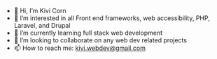 - 👋 Hi, I’m Kivi Corn
- 👀 I’m interested in all Front end frameworks, web accessibility, PHP, Laravel, and Drupal
- 🌱 I’m currently learning full stack web development
- 💞️ I’m looking to collaborate on any web dev related projects
- 📫 How to reach me: kivi.webdev@gmail.com

<!---
KCode100/KCode100 is a ✨ special ✨ repository because its `README.md` (this file) appears on your GitHub profile.
You can click the Preview link to take a look at your changes.
--->
